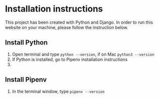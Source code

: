 # Installation instructions #

This project has been created with Python and Django. In order to run this website on your machine, please follow the instruction below.

## Install Python ##

1. Open terminal and type <code>python --version</code>, if on Mac <code>python3 --version</code>
2. If Python is installed, go to Pipenv installation instructions
3. 

## Install Pipenv ##

1. In the terminal window, type <code>pipenv --version</code>
